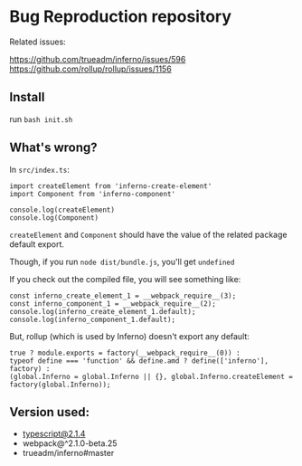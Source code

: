 # Bug Reproduction repository

Related issues:

https://github.com/trueadm/inferno/issues/596
https://github.com/rollup/rollup/issues/1156

## Install

run `bash init.sh`

## What's wrong?

In `src/index.ts`:

```
import createElement from 'inferno-create-element'
import Component from 'inferno-component'

console.log(createElement)
console.log(Component)
```

`createElement` and `Component` should have the value of the related package default export.

Though, if you run `node dist/bundle.js`, you'll get `undefined`

If you check out the compiled file, you will see something like:

```
const inferno_create_element_1 = __webpack_require__(3);
const inferno_component_1 = __webpack_require__(2);
console.log(inferno_create_element_1.default);
console.log(inferno_component_1.default);
```

But, rollup (which is used by Inferno) doesn't export any default:

```
true ? module.exports = factory(__webpack_require__(0)) :
typeof define === 'function' && define.amd ? define(['inferno'], factory) :
(global.Inferno = global.Inferno || {}, global.Inferno.createElement = factory(global.Inferno));
```

## Version used:

- typescript@2.1.4
- webpack@^2.1.0-beta.25
- trueadm/inferno#master
